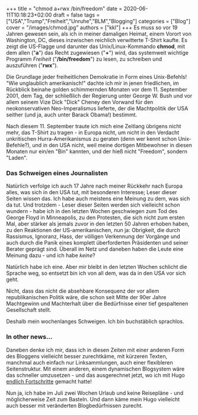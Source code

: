 +++
title = "chmod a+rwx /bin/freedom"
date = 2020-06-11T10:18:23+02:00
draft = false
tags = ["USA","Trump","Freiheit","Unruhe","BLM","Blogging"]
categories = ["Blog"]
cover = "/images/chmod.jpg"
authors = ["kkl"]
+++
Es muss so vor 19 Jahren gewesen sein, als ich in meiner damaligen Heimat, einem Vorort von Washington, DC, dieses inzwischen reichlich verwitterte T-Shirt kaufte. Es zeigt die US-Flagge und darunter das Unix/Linux-Kommando **chmod**, mit dem allen ("**a**") das Recht zugewiesen ("**+**") wird, das systemweit wichtige Programm *Freiheit* ("**/bin/freedom**") zu lesen, zu schreiben und auszuführen ("**rwx**").

Die Grundlage jeder freiheitlichen Demokratie in Form eines Unix-Befehls! "Wie unglaublich amerikanisch!" dachte ich mir in jenen friedlichen, im Rückblick beinahe golden schimmernden Monaten vor dem 11. September 2001, dem Tag, der schließlich der Regierung unter George W. Bush und vor allem seinem Vize Dick "Dick" Cheney den Vorwand für den neokonservativen Neo-Imperalismus lieferte, der die Machtpolitik der USA seither (und ja, auch unter Barack Obama!) bestimmt.

Nach diesem 11. September traute ich mich eine Zeitlang übrigens nicht mehr, das T-Shirt zu tragen - in Europa nicht, um nicht in den Verdacht unkritischen Hurra-Amerikanismus zu geraten (denn wer kennt schon Unix-Befehle?), und in den USA nicht, weil meine dortigen Mitbewohner in diesen Monaten nur ein/en "Bin" kannten, und der hieß nicht "Freedom", sondern "Laden".

### Das Schweigen eines Journalisten

Natürlich verfolge ich auch 17 Jahre nach meiner Rückkehr nach Europa alles, was sich in den USA tut, mit besonderen Interesse; Leser dieser Seiten wissen das. Ich habe auch meistens eine Meinung zu dem, was sich da tut. Und trotzdem - Leser dieser Seiten werden sich vielleicht schon wundern - habe ich in den letzten Wochen geschwiegen zum Tod des George Floyd in Minneapolis, zu den Protesten, die sich nicht zum ersten Mal, aber stärker als jemals zuvor in den letzten 50 Jahren erhoben haben, zu den Reaktionen der US-amerikanischen, nun ja: Obrigkeit, die durch Rassismus, Ignoranz, Hass, der völligen Verkennung der Vorgänge und auch durch die Panik eines komplett überforderten Präsidenten und seiner Berater geprägt sind. Überall im Netz und daneben haben die Leute eine Meinung dazu - und ich habe *keine*?

Natürlich habe ich eine. Aber mir bleibt in den letzten Wochen schlicht die Sprache weg, so entsetzt bin ich von all dem, was da in den USA vor sich geht.

Nicht, dass das nicht die absehbare Konsequenz der vor allem republikanischen Politik wäre, die schon seit Mitte der 90er Jahre Machtgewinn und Machterhalt über die Bedürfnisse einer tief gespaltenen Gesellschaft stellt.

Deshalb mein wochenlanges Schweigen. Ich bin buchstäblich sprachlos.

### In other news...

Daneben denke ich mir, dass ich in diesen Zeiten mit einer anderen Form des Bloggens vielleicht besser zurechtkäme, mit kürzeren Texten, manchmal auch einfach nur Linksammlungen, auch einer flexibleren Seitenstruktur. Mit einem anderen, einem dynamischen Blogsystem wäre das schneller umzusetzen - und das ausgerechnet jetzt, wo ich mit Hugo [endlich Fortschritte](../im-bastelkeller/) gemacht hatte!

Nun ja, ich habe im Juli zwei Wochen Urlaub und keine Reisepläne - und möglicherweise Zeit zum Basteln. Und dann käme mein Hugo vielleicht auch besser mit veränderten Blogbedürfnissen zurecht.
